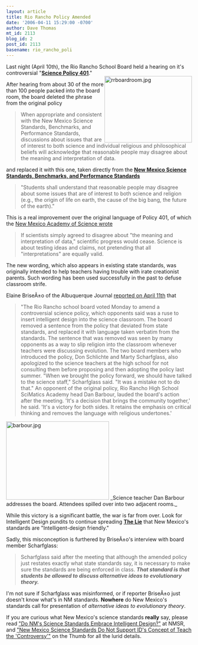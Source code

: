 ```yaml
---
layout: article
title: Rio Rancho Policy Amended
date: '2006-04-11 15:29:00 -0700'
author: Dave Thomas
mt_id: 2113
blog_id: 2
post_id: 2113
basename: rio_rancho_poli
---
```

Last night (April 10th), the Rio Rancho School Board held a hearing on it's controversial "[**Science Policy 401**](http://www.nmsr.org/riorncho.htm)."  
<img src="/PT/uploads/2006/rrboardroom.jpg" alt="rrboardroom.jpg" width="237" height="181" style="float:right;" />

After hearing from about 30 of the more than 100 people packed into the board room, the board deleted the phrase from the original policy


> When appropriate and consistent with the New Mexico Science Standards, Benchmarks, and Performance Standards, discussions about issues that are of interest to both science and individual religious and philosophical beliefs will acknowledge that reasonable people may disagree about the meaning and interpretation of data.


and replaced it with this one, taken directly from the  [**New Mexico Science Standards, Benchmarks, and Performance Standards**](http://www.nmlites.org/standards/science/index.html)


> "Students shall understand that reasonable people may disagree about some issues that are of interest to both science and religion (e.g., the origin of life on earth, the cause of the big bang, the future of the earth)."

This is a real improvement over the original language of Policy 401, of which the [New Mexico Academy of Science wrote](http://www.nmas.org/NMAS_RRF.pdf) 

> If scientists simply agreed to disagree about "the meaning and interpretation of data," scientific progress would cease. Science is about testing ideas and claims, not pretending that all "interpretations" are equally valid.

The new wording, which also appears in existing state standards, was originally intended to help teachers having trouble with irate creationist parents.  Such wording has been used successfully in the past to defuse classroom strife.

Elaine BriseÃ±o of the Albuquerque Journal [reported on April 11th](http://www.abqjournal.com/news/metro/450519metro04-11-06.htm) that 


> "The Rio Rancho school board voted Monday to amend a controversial science policy, which opponents said was a ruse to insert intelligent design into the science classroom. The board removed a sentence from the policy that deviated from state standards, and replaced it with language taken verbatim from the standards. The sentence that was removed was seen by many opponents as a way to slip religion into the classroom whenever teachers were discussing evolution. The two board members who introduced the policy, Don Schlichte and Marty Scharfglass, also apologized to the science teachers at the high school for not consulting them before proposing and then adopting the policy last summer. "When we brought the policy forward, we should have talked to the science staff," Scharfglass said. "It was a mistake not to do that." An opponent of the original policy, Rio Rancho High School SciMatics Academy head Dan Barbour, lauded the board's action after the meeting. 'It's a decision that brings the community together,' he said. 'It's a victory for both sides. It retains the emphasis on critical thinking and removes the language with religious undertones.'


<img src="/PT/uploads/2006/barbour.jpg" alt="barbour.jpg" width="279" height="213" />
_Science teacher Dan Barbour addresses the board.  Attendees spilled over into two adjacent rooms._

While this victory is a significant battle, the war is far from over.  Look for Intelligent Design pundits to continue spreading [**The Lie**](http://www.nmsr.org/thelie.htm) that New Mexico's standards are "Intelligent-design friendly."  

Sadly, this misconception is furthered by BriseÃ±o's interview with board member Scharfglass:


> Scharfglass said after the meeting that although the amended policy just restates exactly what state standards say, it is necessary to make sure the standards are being enforced in class. **_That standard is that students be allowed to discuss alternative ideas to evolutionary theory._**

I'm not sure if Scharfglass was misinformed, or if reporter BriseÃ±o just doesn't know what's in NM standards.  **Nowhere** do New Mexico's standards call for presentation of _alternative ideas to evolutionary theory_.

If you are curious what New Mexico's science standards **really** say, please read ["Do NM's Science Standards Embrace Intelligent Design?"](http://www.nmsr.org/embrace.htm) at NMSR, and ["New Mexico Science Standards Do Not Support ID's Concept of Teach the 'Controversy'"](/archives/2005/08/new-mexico-scie.html) on the Thumb for all the lurid details.
